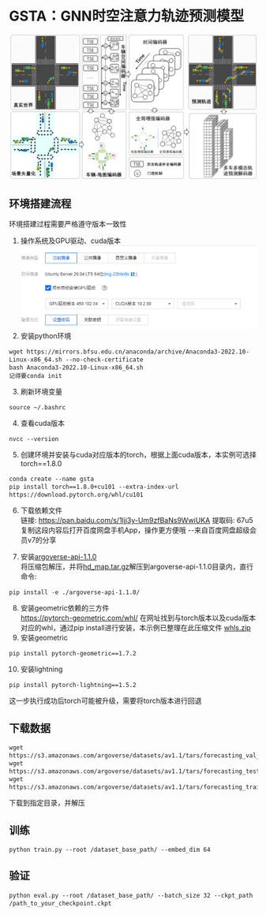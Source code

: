 # GSTA：GNN时空注意力轨迹预测模型
![gsta.png](pic/gsta.png)
## 环境搭建流程
环境搭建过程需要严格遵守版本一致性

1. 操作系统及GPU驱动、cuda版本
![img_2.png](pic/img_2.png)
2. 安装python环境
```
wget https://mirrors.bfsu.edu.cn/anaconda/archive/Anaconda3-2022.10-Linux-x86_64.sh --no-check-certificate
bash Anaconda3-2022.10-Linux-x86_64.sh
记得要conda init
```
3. 刷新环境变量
```
source ~/.bashrc
```
4. 查看cuda版本
```
nvcc --version
```
5. 创建环境并安装与cuda对应版本的torch，根据上面cuda版本，本实例可选择torch==1.8.0
```
conda create --name gsta
pip install torch==1.8.0+cu101 --extra-index-url https://download.pytorch.org/whl/cu101
```
6. 下载依赖文件\
   链接: https://pan.baidu.com/s/1ljj3y-Um9zfBaNs9WwiUKA 提取码: 67u5 复制这段内容后打开百度网盘手机App，操作更方便哦
   --来自百度网盘超级会员v7的分享

7. 安装[argoverse-api-1.1.0](env/argoverse-api-1.1.0.zip)\
  将压缩包解压，并将[hd_map.tar.gz](env/hd_map.tar.gz)解压到argoverse-api-1.1.0目录内，直行命令:
```
pip install -e ./argoverse-api-1.1.0/
```
8. 安装geometric依赖的三方件\
   https://pytorch-geometric.com/whl/
   在网址找到与torch版本以及cuda版本对应的whl，通过pip install进行安装，本示例已整理在此压缩文件
  [whls.zip](env/whls.zip)
9. 安装geometric
```
pip install pytorch-geometric==1.7.2
```
10. 安装lightning
```
pip install pytorch-lightning==1.5.2
```
这一步执行成功后torch可能被升级，需要将torch版本进行回退


## 下载数据
```
wget https://s3.amazonaws.com/argoverse/datasets/av1.1/tars/forecasting_val_v1.1.tar.gz
wget https://s3.amazonaws.com/argoverse/datasets/av1.1/tars/forecasting_test_v1.1.tar.gz
wget https://s3.amazonaws.com/argoverse/datasets/av1.1/tars/forecasting_train_v1.1.tar.gz
```
下载到指定目录，并解压


## 训练
```
python train.py --root /dataset_base_path/ --embed_dim 64
```

## 验证
```
python eval.py --root /dataset_base_path/ --batch_size 32 --ckpt_path /path_to_your_checkpoint.ckpt
```
